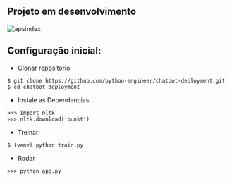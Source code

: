 ## Projeto em desenvolvimento
![apsindex](https://github.com/user-attachments/assets/ea11b79e-cdad-4768-befb-1d1c9de802eb)

## Configuração inicial:
- Clonar repositório 

```
$ git clone https://github.com/python-engineer/chatbot-deployment.git
$ cd chatbot-deployment
```

- Instale as Dependencias
```
>>> import nltk
>>> nltk.download('punkt')
```

- Treinar
```
$ (venv) python train.py
```

- Rodar 
```
>>> python app.py
```